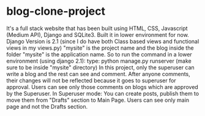 # blog-clone-project
It's a full stack website that has been built using HTML, CSS, Javascript (Medium API), Django and SQLite3.
Built it in lower environment for now. Django Version is 2.1 (since I do have both Class based views and functional views in my views.py)
"mysite" is the project name and the blog inside the folder "mysite" is the application name.
So to run the command in a lower environment (using django 2.1): type:                                                                python manage.py runserver (make sure to be inside "mysite" directory)
In this project, only the superuser can write a blog and the rest can see and comment. 
After anyone comments, their changes will not be reflected because it goes to superuser for approval.
Users can see only those comments on blogs which are approved by the Superuser.
In Superuser mode: You can create posts, publish them to move them from "Drafts" section to Main Page.
Users can see only main page and not the Drafts section.
